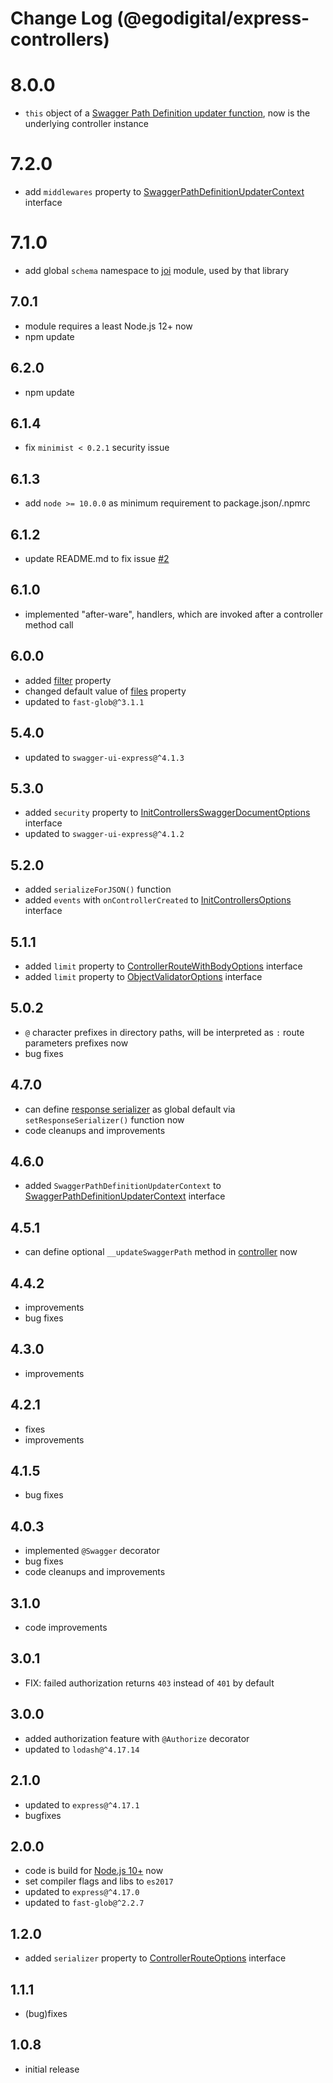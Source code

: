 # Change Log (@egodigital/express-controllers)

# 8.0.0

* `this` object of a [Swagger Path Definition updater function](__updateSwaggerPath), now is the underlying controller instance

# 7.2.0

* add `middlewares` property to [SwaggerPathDefinitionUpdaterContext](https://egodigital.github.io/express-controllers/interfaces/_swagger_.swaggerpathdefinitionupdatercontext.html) interface

# 7.1.0

* add global `schema` namespace to [joi](https://www.npmjs.com/package/joi) module, used by that library

## 7.0.1

* module requires a least Node.js 12+ now
* npm update

## 6.2.0

* npm update

## 6.1.4

* fix `minimist < 0.2.1` security issue

## 6.1.3

* add `node >= 10.0.0` as minimum requirement to package.json/.npmrc

## 6.1.2

* update README.md to fix issue [#2](https://github.com/egodigital/express-controllers/issues/2)

## 6.1.0

* implemented "after-ware", handlers, which are invoked after a controller method call

## 6.0.0

* added [filter](https://egodigital.github.io/express-controllers/interfaces/_index_.initcontrollersoptions.html#filter) property
* changed default value of [files](https://egodigital.github.io/express-controllers/interfaces/_index_.initcontrollersoptions.html#files) property
* updated to `fast-glob@^3.1.1`

## 5.4.0

* updated to `swagger-ui-express@^4.1.3`

## 5.3.0

* added `security` property to [InitControllersSwaggerDocumentOptions](https://egodigital.github.io/express-controllers/interfaces/_swagger_.initcontrollersswaggerdocumentoptions.html) interface
* updated to `swagger-ui-express@^4.1.2`

## 5.2.0

* added `serializeForJSON()` function
* added `events` with `onControllerCreated` to [InitControllersOptions](https://egodigital.github.io/express-controllers/interfaces/_index_.initcontrollersoptions.html) interface

## 5.1.1

* added `limit` property to [ControllerRouteWithBodyOptions](https://egodigital.github.io/express-controllers/interfaces/_index_.controllerroutewithbodyoptions.html) interface
* added `limit` property to [ObjectValidatorOptions](https://egodigital.github.io/express-controllers/interfaces/_index_.objectvalidatoroptions.html) interface

## 5.0.2

* `@` character prefixes in directory paths, will be interpreted as `:` route parameters prefixes now
* bug fixes

## 4.7.0

* can define [response serializer](https://egodigital.github.io/express-controllers/modules/_index_.html#responseserializer) as global default via `setResponseSerializer()` function now
* code cleanups and improvements

## 4.6.0

* added `SwaggerPathDefinitionUpdaterContext` to [SwaggerPathDefinitionUpdaterContext](https://egodigital.github.io/express-controllers/interfaces/_swagger_.swaggerpathdefinitionupdatercontext.html) interface

## 4.5.1

* can define optional `__updateSwaggerPath` method in [controller](https://egodigital.github.io/express-controllers/interfaces/_index_.controller.html) now

## 4.4.2

* improvements
* bug fixes

## 4.3.0

* improvements

## 4.2.1

* fixes
* improvements

## 4.1.5

* bug fixes

## 4.0.3

* implemented `@Swagger` decorator
* bug fixes
* code cleanups and improvements

## 3.1.0

* code improvements

## 3.0.1

* FIX: failed authorization returns `403` instead of `401` by default

## 3.0.0

* added authorization feature with `@Authorize` decorator
* updated to `lodash@^4.17.14`

## 2.1.0

* updated to `express@^4.17.1`
* bugfixes

## 2.0.0

* code is build for [Node.js 10+](https://nodejs.org/dist/latest-v10.x/docs/api/) now
* set compiler flags and libs to `es2017`
* updated to `express@^4.17.0`
* updated to `fast-glob@^2.2.7`

## 1.2.0

* added `serializer` property to [ControllerRouteOptions](https://egodigital.github.io/express-controllers/interfaces/_index_.controllerrouteoptions.html) interface

## 1.1.1

* (bug)fixes

## 1.0.8

* initial release
